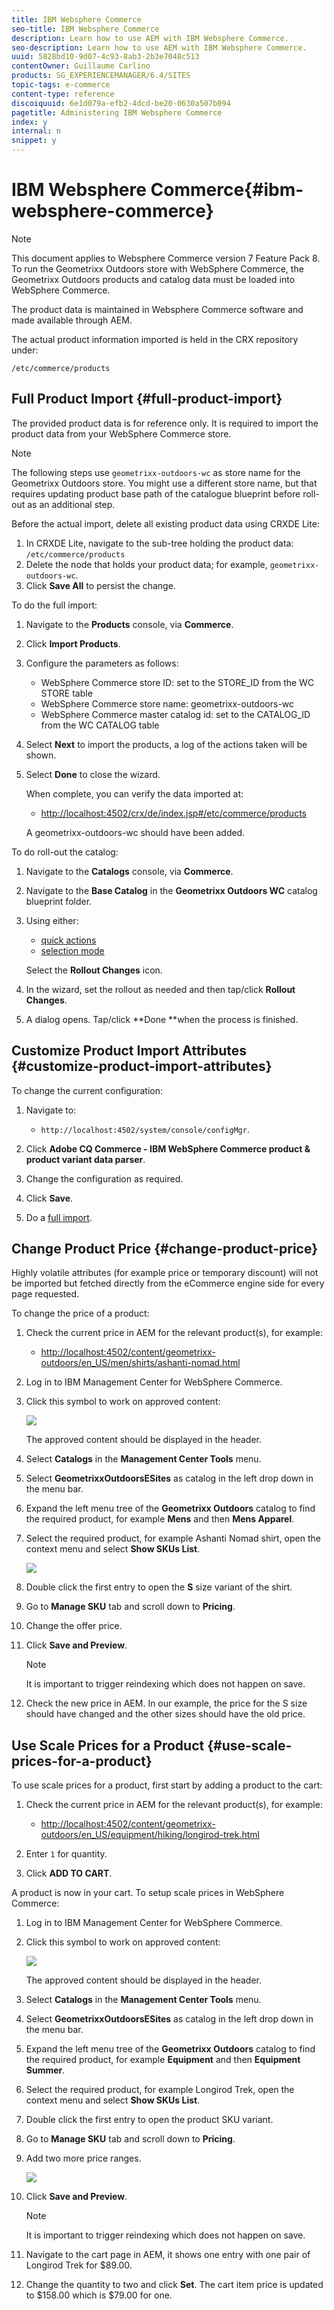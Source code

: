 ```yaml
---
title: IBM Websphere Commerce
seo-title: IBM Websphere Commerce
description: Learn how to use AEM with IBM Websphere Commerce.
seo-description: Learn how to use AEM with IBM Websphere Commerce.
uuid: 5828bd10-9d07-4c93-8ab3-2b3e7048c513
contentOwner: Guillaume Carlino
products: SG_EXPERIENCEMANAGER/6.4/SITES
topic-tags: e-commerce
content-type: reference
discoiquuid: 6e1d079a-efb2-4dcd-be20-0630a507b094
pagetitle: Administering IBM Websphere Commerce
index: y
internal: n
snippet: y
---
```


# IBM Websphere Commerce{#ibm-websphere-commerce}

>[!NOTE]
>
>This document applies to Websphere Commerce version 7 Feature Pack 8.  
>To run the Geometrixx Outdoors store with WebSphere Commerce, the Geometrixx Outdoors products and catalog data must be loaded into WebSphere Commerce.

The product data is maintained in Websphere Commerce software and made available through AEM.

The actual product information imported is held in the CRX repository under:

`/etc/commerce/products`

## Full Product Import {#full-product-import}

The provided product data is for reference only. It is required to import the product data from your WebSphere Commerce store.

>[!NOTE]
>
>The following steps use `geometrixx-outdoors-wc` as store name for the Geometrixx Outdoors store. You might use a different store name, but that requires updating product base path of the catalogue blueprint before roll-out as an additional step.

Before the actual import, delete all existing product data using CRXDE Lite:

1. In CRXDE Lite, navigate to the sub-tree holding the product data:  
   `/etc/commerce/products`
1. Delete the node that holds your product data; for example, `geometrixx-outdoors-wc`.
1. Click **Save All** to persist the change.

To do the full import:

1. Navigate to the **Products** console, via **Commerce**.
1. Click **Import Products**.
1. Configure the parameters as follows:

    * WebSphere Commerce store ID: set to the STORE_ID from the WC STORE table
    * WebSphere Commerce store name: geometrixx-outdoors-wc
    * WebSphere Commerce master catalog id: set to the CATALOG_ID from the WC CATALOG table

1. Select **Next** to import the products, a log of the actions taken will be shown.
1. Select **Done** to close the wizard.

   When complete, you can verify the data imported at:

    * [http://localhost:4502/crx/de/index.jsp#/etc/commerce/products](http://localhost:4502/crx/de/index.jsp#/etc/commerce/products)

   A geometrixx-outdoors-wc should have been added.

To do roll-out the catalog:

1. Navigate to the **Catalogs** console, via **Commerce**.
1. Navigate to the **Base Catalog** in the **Geometrixx Outdoors WC** catalog blueprint folder.
1. Using either:

    * [quick actions](../../../sites/authoring/using/basic-handling.md#quickactions)
    * [selection mode](../../../sites/authoring/using/basic-handling.md#navigatingandselectionmode)

   Select the **Rollout Changes** icon.

1. In the wizard, set the rollout as needed and then tap/click **Rollout Changes**.
1. A dialog opens. Tap/click **Done **when the process is finished.

## Customize Product Import Attributes {#customize-product-import-attributes}

To change the current configuration:

1. Navigate to:

    * `http://localhost:4502/system/console/configMgr`.

1. Click **Adobe CQ Commerce - IBM WebSphere Commerce product & product variant data parser**.
1. Change the configuration as required.
1. Click **Save**.
1. Do a [full import](#fullproductimport).

## Change Product Price {#change-product-price}

Highly volatile attributes (for example price or temporary discount) will not be imported but fetched directly from the eCommerce engine side for every page requested.

To change the price of a product:

1. Check the current price in AEM for the relevant product(s), for example:

    * [http://localhost:4502/content/geometrixx-outdoors/en_US/men/shirts/ashanti-nomad.html](http://localhost:4502/content/geometrixx-outdoors/en_US/men/shirts/ashanti-nomad.html)

1. Log in to IBM Management Center for WebSphere Commerce.
1. Click this symbol to work on approved content:

   ![](do-not-localize/chlimage_1.jpeg)

   The approved content should be displayed in the header.

1. Select **Catalogs** in the **Management Center Tools** menu.
1. Select **GeometrixxOutdoorsESites** as catalog in the left drop down in the menu bar.
1. Expand the left menu tree of the **Geometrixx Outdoors** catalog to find the required product, for example **Mens** and then **Mens Apparel**.
1. Select the required product, for example Ashanti Nomad shirt, open the context menu and select **Show SKUs List**.

   ![](assets/chlimage_1-306.png)

1. Double click the first entry to open the **S** size variant of the shirt.
1. Go to **Manage SKU** tab and scroll down to **Pricing**.
1. Change the offer price.
1. Click **Save and Preview**.

   >[!NOTE]
   >
   >It is important to trigger reindexing which does not happen on save.

1. Check the new price in AEM. In our example, the price for the S size should have changed and the other sizes should have the old price.

## Use Scale Prices for a Product {#use-scale-prices-for-a-product}

To use scale prices for a product, first start by adding a product to the cart:

1. Check the current price in AEM for the relevant product(s), for example:

    * [http://localhost:4502/content/geometrixx-outdoors/en_US/equipment/hiking/longirod-trek.html](http://localhost:4502/content/geometrixx-outdoors/en_US/equipment/hiking/longirod-trek.html)

1. Enter `1` for quantity.
1. Click **ADD TO CART**.

A product is now in your cart. To setup scale prices in WebSphere Commerce:

1. Log in to IBM Management Center for WebSphere Commerce.
1. Click this symbol to work on approved content:

   ![](do-not-localize/chlimage_1-1.jpeg)

   The approved content should be displayed in the header.

1. Select **Catalogs** in the **Management Center Tools** menu.
1. Select **GeometrixxOutdoorsESites** as catalog in the left drop down in the menu bar.
1. Expand the left menu tree of the **Geometrixx Outdoors** catalog to find the required product, for example **Equipment** and then **Equipment Summer**.
1. Select the required product, for example Longirod Trek, open the context menu and select **Show SKUs List**.
1. Double click the first entry to open the product SKU variant.
1. Go to **Manage SKU** tab and scroll down to **Pricing**.
1. Add two more price ranges.

   ![](assets/chlimage_1-46.jpeg)

1. Click **Save and Preview**.

   >[!NOTE]
   >
   >It is important to trigger reindexing which does not happen on save.

1. Navigate to the cart page in AEM, it shows one entry with one pair of Longirod Trek for $89.00.
1. Change the quantity to two and click **Set**. The cart item price is updated to $158.00 which is $79.00 for one.

